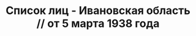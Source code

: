 ---
title: Список лиц - Ивановская область // от 5 марта 1938 года
description: РГАСПИ, ф.17, т.7, оп.171, дело 415, лист 170
images:
- /disk/pictures/v07/17-171-415-170.jpg
- /disk/pictures/v07/17-171-415-171.jpg
- /disk/pictures/v07/17-171-415-172.jpg
- /disk/pictures/v07/17-171-415-173.jpg
- /disk/pictures/v07/17-171-415-174.jpg
- /disk/pictures/v07/17-171-415-175.jpg
---